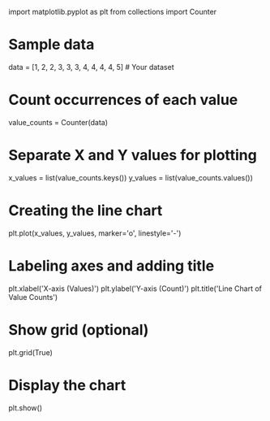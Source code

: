 import matplotlib.pyplot as plt
from collections import Counter

# Sample data
data = [1, 2, 2, 3, 3, 3, 4, 4, 4, 4, 5]  # Your dataset

# Count occurrences of each value
value_counts = Counter(data)

# Separate X and Y values for plotting
x_values = list(value_counts.keys())
y_values = list(value_counts.values())

# Creating the line chart
plt.plot(x_values, y_values, marker='o', linestyle='-')

# Labeling axes and adding title
plt.xlabel('X-axis (Values)')
plt.ylabel('Y-axis (Count)')
plt.title('Line Chart of Value Counts')

# Show grid (optional)
plt.grid(True)

# Display the chart
plt.show()

